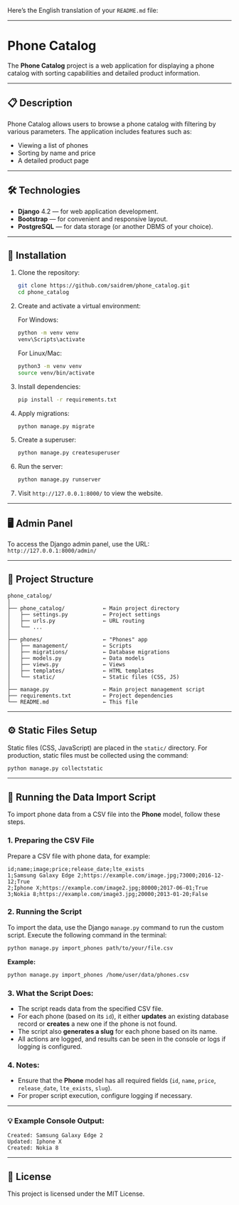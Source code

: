 Here’s the English translation of your `README.md` file:

---

# Phone Catalog

The **Phone Catalog** project is a web application for displaying a phone catalog with sorting capabilities and detailed product information.

---

## 📋 Description

Phone Catalog allows users to browse a phone catalog with filtering by various parameters. The application includes features such as:

* Viewing a list of phones  
* Sorting by name and price  
* A detailed product page  

---

## 🛠 Technologies  

* **Django** 4.2 — for web application development.  
* **Bootstrap** — for convenient and responsive layout.  
* **PostgreSQL** — for data storage (or another DBMS of your choice).  

---

## 🚀 Installation  

1. Clone the repository:  

   ```bash  
   git clone https://github.com/saidrem/phone_catalog.git  
   cd phone_catalog  
   ```  

2. Create and activate a virtual environment:  

   For Windows:  

   ```bash  
   python -m venv venv  
   venv\Scripts\activate  
   ```  

   For Linux/Mac:  

   ```bash  
   python3 -m venv venv  
   source venv/bin/activate  
   ```  

3. Install dependencies:  

   ```bash  
   pip install -r requirements.txt  
   ```  

4. Apply migrations:  

   ```bash  
   python manage.py migrate  
   ```  

5. Create a superuser:  

   ```bash  
   python manage.py createsuperuser  
   ```  

6. Run the server:  

   ```bash  
   python manage.py runserver  
   ```  

7. Visit `http://127.0.0.1:8000/` to view the website.  

---

## 🖥 Admin Panel  

To access the Django admin panel, use the URL:  
`http://127.0.0.1:8000/admin/`  

---

## 📂 Project Structure  

```
phone_catalog/  
│  
├── phone_catalog/            ← Main project directory  
│   ├── settings.py           ← Project settings  
│   ├── urls.py               ← URL routing  
│   └── ...  
│  
├── phones/                   ← "Phones" app  
│   ├── management/           ← Scripts  
│   ├── migrations/           ← Database migrations  
│   ├── models.py             ← Data models  
│   ├── views.py              ← Views  
│   ├── templates/            ← HTML templates  
│   └── static/               ← Static files (CSS, JS)  
│  
├── manage.py                 ← Main project management script  
├── requirements.txt          ← Project dependencies  
└── README.md                 ← This file  
```

---

## ⚙️ Static Files Setup  

Static files (CSS, JavaScript) are placed in the `static/` directory. For production, static files must be collected using the command:  

```bash  
python manage.py collectstatic  
```  

---

## 📝 Running the Data Import Script  

To import phone data from a CSV file into the **Phone** model, follow these steps.  

### 1. Preparing the CSV File  

Prepare a CSV file with phone data, for example:  

```csv  
id;name;image;price;release_date;lte_exists  
1;Samsung Galaxy Edge 2;https://example.com/image.jpg;73000;2016-12-12;True  
2;Iphone X;https://example.com/image2.jpg;80000;2017-06-01;True  
3;Nokia 8;https://example.com/image3.jpg;20000;2013-01-20;False  
```  

### 2. Running the Script  

To import the data, use the Django `manage.py` command to run the custom script. Execute the following command in the terminal:  

```bash  
python manage.py import_phones path/to/your/file.csv  
```  

**Example:**  

```bash  
python manage.py import_phones /home/user/data/phones.csv  
```  

### 3. What the Script Does:  

* The script reads data from the specified CSV file.  
* For each phone (based on its `id`), it either **updates** an existing database record or **creates** a new one if the phone is not found.  
* The script also **generates a slug** for each phone based on its name.  
* All actions are logged, and results can be seen in the console or logs if logging is configured.  

### 4. Notes:  

* Ensure that the **Phone** model has all required fields (`id`, `name`, `price`, `release_date`, `lte_exists`, `slug`).  
* For proper script execution, configure logging if necessary.  

---

### 💡 Example Console Output:  

```
Created: Samsung Galaxy Edge 2  
Updated: Iphone X  
Created: Nokia 8  
```  

---

## 📝 License  

This project is licensed under the MIT License.  
